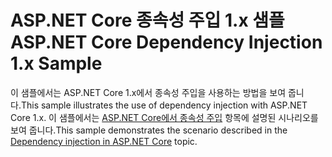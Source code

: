 # <a name="aspnet-core-dependency-injection-1x-sample"></a><span data-ttu-id="f909a-101">ASP.NET Core 종속성 주입 1.x 샘플</span><span class="sxs-lookup"><span data-stu-id="f909a-101">ASP.NET Core Dependency Injection 1.x Sample</span></span>

<span data-ttu-id="f909a-102">이 샘플에서는 ASP.NET Core 1.x에서 종속성 주입을 사용하는 방법을 보여 줍니다.</span><span class="sxs-lookup"><span data-stu-id="f909a-102">This sample illustrates the use of dependency injection with ASP.NET Core 1.x.</span></span> <span data-ttu-id="f909a-103">이 샘플에서는 [ASP.NET Core에서 종속성 주입](https://docs.microsoft.com/aspnet/core/fundamentals/dependency-injection) 항목에 설명된 시나리오를 보여 줍니다.</span><span class="sxs-lookup"><span data-stu-id="f909a-103">This sample demonstrates the scenario described in the [Dependency injection in ASP.NET Core](https://docs.microsoft.com/aspnet/core/fundamentals/dependency-injection) topic.</span></span>
